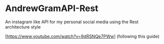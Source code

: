 # AndrewGramAPI-Rest
An instagram like API for my personal social media using the Rest architecture style

[https://www.youtube.com/watch?v=9dRSNQe7PWw] (following this guide)
